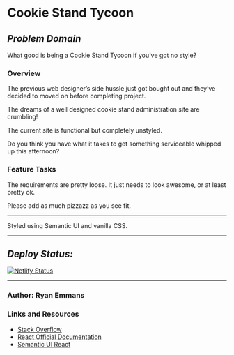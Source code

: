 # **Cookie Stand Tycoon**

## ***Problem Domain***

What good is being a Cookie Stand Tycoon if you’ve got no style?

### Overview

The previous web designer’s side hussle just got bought out and they’ve decided to moved on before completing project.

The dreams of a well designed cookie stand administration site are crumbling!

The current site is functional but completely unstyled.

Do you think you have what it takes to get something serviceable whipped up this afternoon?

### Feature Tasks

The requirements are pretty loose. It just needs to look awesome, or at least pretty ok.

Please add as much pizzazz as you see fit.

- - -

Styled using Semantic UI and vanilla CSS.

- - -

## ***Deploy Status:***

[![Netlify Status](https://api.netlify.com/api/v1/badges/8be6cd56-7e86-47fc-94a4-79091f9a2741/deploy-status)](https://app.netlify.com/sites/ryanemmans-cookie-stand-tycoon/deploys)

- - -

### Author: Ryan Emmans

### Links and Resources

- [Stack Overflow](https://stackoverflow.com/)
- [React Official Documentation](https://reactjs.org/docs/getting-started.html)
- [Semantic UI React](https://react.semantic-ui.com/)
